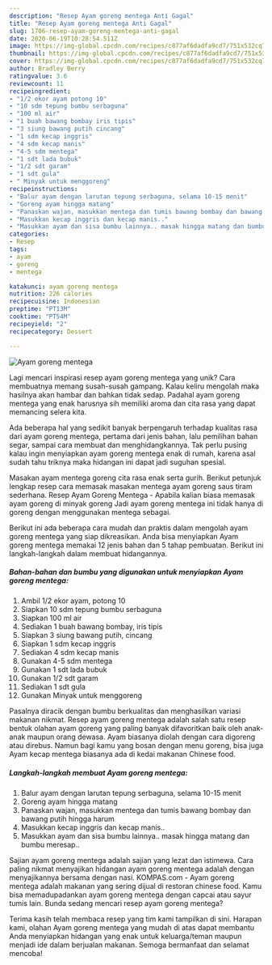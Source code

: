```yaml
---
description: "Resep Ayam goreng mentega Anti Gagal"
title: "Resep Ayam goreng mentega Anti Gagal"
slug: 1706-resep-ayam-goreng-mentega-anti-gagal
date: 2020-06-19T10:28:54.511Z
image: https://img-global.cpcdn.com/recipes/c877af6dadfa9cd7/751x532cq70/ayam-goreng-mentega-foto-resep-utama.jpg
thumbnail: https://img-global.cpcdn.com/recipes/c877af6dadfa9cd7/751x532cq70/ayam-goreng-mentega-foto-resep-utama.jpg
cover: https://img-global.cpcdn.com/recipes/c877af6dadfa9cd7/751x532cq70/ayam-goreng-mentega-foto-resep-utama.jpg
author: Bradley Berry
ratingvalue: 3.6
reviewcount: 11
recipeingredient:
- "1/2 ekor ayam potong 10"
- "10 sdm tepung bumbu serbaguna"
- "100 ml air"
- "1 buah bawang bombay iris tipis"
- "3 siung bawang putih cincang"
- "1 sdm kecap inggris"
- "4 sdm kecap manis"
- "4-5 sdm mentega"
- "1 sdt lada bubuk"
- "1/2 sdt garam"
- "1 sdt gula"
- " Minyak untuk menggoreng"
recipeinstructions:
- "Balur ayam dengan larutan tepung serbaguna, selama 10-15 menit"
- "Goreng ayam hingga matang"
- "Panaskan wajan, masukkan mentega dan tumis bawang bombay dan bawang putih hingga harum"
- "Masukkan kecap inggris dan kecap manis.."
- "Masukkan ayam dan sisa bumbu lainnya.. masak hingga matang dan bumbu meresap.."
categories:
- Resep
tags:
- ayam
- goreng
- mentega

katakunci: ayam goreng mentega 
nutrition: 226 calories
recipecuisine: Indonesian
preptime: "PT13M"
cooktime: "PT54M"
recipeyield: "2"
recipecategory: Dessert

---
```



![Ayam goreng mentega](https://img-global.cpcdn.com/recipes/c877af6dadfa9cd7/751x532cq70/ayam-goreng-mentega-foto-resep-utama.jpg)

Lagi mencari inspirasi resep ayam goreng mentega yang unik? Cara membuatnya memang susah-susah gampang. Kalau keliru mengolah maka hasilnya akan hambar dan bahkan tidak sedap. Padahal ayam goreng mentega yang enak harusnya sih memiliki aroma dan cita rasa yang dapat memancing selera kita.

Ada beberapa hal yang sedikit banyak berpengaruh terhadap kualitas rasa dari ayam goreng mentega, pertama dari jenis bahan, lalu pemilihan bahan segar, sampai cara membuat dan menghidangkannya. Tak perlu pusing kalau ingin menyiapkan ayam goreng mentega enak di rumah, karena asal sudah tahu triknya maka hidangan ini dapat jadi suguhan spesial.

Masakan ayam mentega goreng cita rasa enak serta gurih. Berikut petunjuk lengkap resep cara memasak masakan mentega ayam goreng saus tiram sederhana. Resep Ayam Goreng Mentega - Apabila kalian biasa memasak ayam goreng di minyak goreng Jadi ayam goreng mentega ini tidak hanya di goreng dengan menggunakan mentega sebagai.


Berikut ini ada beberapa cara mudah dan praktis dalam mengolah ayam goreng mentega yang siap dikreasikan. Anda bisa menyiapkan Ayam goreng mentega memakai 12 jenis bahan dan 5 tahap pembuatan. Berikut ini langkah-langkah dalam membuat hidangannya.

<!--inarticleads1-->

##### Bahan-bahan dan bumbu yang digunakan untuk menyiapkan Ayam goreng mentega:

1. Ambil 1/2 ekor ayam, potong 10
1. Siapkan 10 sdm tepung bumbu serbaguna
1. Siapkan 100 ml air
1. Sediakan 1 buah bawang bombay, iris tipis
1. Siapkan 3 siung bawang putih, cincang
1. Siapkan 1 sdm kecap inggris
1. Sediakan 4 sdm kecap manis
1. Gunakan 4-5 sdm mentega
1. Gunakan 1 sdt lada bubuk
1. Gunakan 1/2 sdt garam
1. Sediakan 1 sdt gula
1. Gunakan  Minyak untuk menggoreng


Pasalnya diracik dengan bumbu berkualitas dan menghasilkan variasi makanan nikmat. Resep ayam goreng mentega adalah salah satu resep bentuk olahan ayam goreng yang paling banyak difavoritkan baik oleh anak-anak maupun orang dewasa. Ayam biasanya diolah dengan cara digoreng atau direbus. Namun bagi kamu yang bosan dengan menu goreng, bisa juga Ayam kecap mentega biasanya ada di kedai makanan Chinese food. 

<!--inarticleads2-->

##### Langkah-langkah membuat Ayam goreng mentega:

1. Balur ayam dengan larutan tepung serbaguna, selama 10-15 menit
1. Goreng ayam hingga matang
1. Panaskan wajan, masukkan mentega dan tumis bawang bombay dan bawang putih hingga harum
1. Masukkan kecap inggris dan kecap manis..
1. Masukkan ayam dan sisa bumbu lainnya.. masak hingga matang dan bumbu meresap..


Sajian ayam goreng mentega adalah sajian yang lezat dan istimewa. Cara paling nikmat menyajikan hidangan ayam goreng mentega adalah dengan menyajikannya bersama dengan nasi. KOMPAS.com - Ayam goreng mentega adalah makanan yang sering dijual di restoran chinese food. Kamu bisa memadupadankan ayam goreng mentega dengan capcai atau sayur tumis lain. Bunda sedang mencari resep ayam goreng mentega? 

Terima kasih telah membaca resep yang tim kami tampilkan di sini. Harapan kami, olahan Ayam goreng mentega yang mudah di atas dapat membantu Anda menyiapkan hidangan yang enak untuk keluarga/teman maupun menjadi ide dalam berjualan makanan. Semoga bermanfaat dan selamat mencoba!

